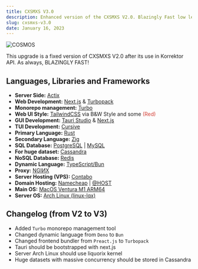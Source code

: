 ```yaml
---
title: CXSMXS V3.0
description: Enhanced version of the CXSMXS V2.0. Blazingly Fast low level abused technique by Yuri San.
slug: cxsmxs-v3.0
date: January 16, 2023
---
```


![COSMOS](/stack/cxsmxs-v3/dabbing_astranaut.jpg)

This upgrade is a fixed version of CXSMXS V2.0 after its use in Korrektor API. As always, BLAZINGLY FAST!

## Languages, Libraries and Frameworks

- **Server Side:** [Actix](https://actix.rs/)
- **Web Development:** [Next.js](https://nextjs.org/) & [Turbopack](https://turbo.build/pack)
- **Monorepo management:** [Turbo](https://turbo.build/repo)
- **Web UI Style:** [TailwindCSS](https://tailwindcss.com/) via B&W Style and some <span style="color: #d44137;">(Red)</span>
- **GUI Development:** [Tauri Studio](https://tauri.app/) & [Next.js](https://nextjs.org/)
- **TUI Development:** [Cursive](https://github.com/gyscos/cursive)
- **Primary Language:** [Rust](https://www.rust-lang.org/)
- **Secondary Language:** [Zig](https://ziglang.org/)
- **SQL Database:** [PostgreSQL](https://www.postgresql.org/) | [MySQL](https://www.mysql.com/)
- **For huge dataset:** [Cassandra](https://cassandra.apache.org/)
- **NoSQL Database:** [Redis](https://redis.io/)
- **Dynamic Language:** [TypeScript/Bun](https://bun.sh/)
- **Proxy:** [NGIИX](https://www.nginx.com/)
- **Server Hosting (VPS):** [Contabo](https://contabo.com/en/)
- **Domain Hosting:** [Namecheap](https://www.namecheap.com/) | [@HOST](https://ahost.uz/)
- **Main OS:** [MacOS Ventura M1 ARM64](https://www.apple.com/macos)
- **Server OS:** [Arch Linux (linux-lqx)](https://archlinux.org)

## Changelog (from V2 to V3)

- Added `Turbo` monorepo management tool
- Changed dynamic language from `Deno` to `Bun`
- Changed frontend bundler from `Preact.js` to `Turbopack`
- Tauri should be bootstrapped with next.js
- Server Arch Linux should use liquorix kernel
- Huge datasets with massive concurrency should be stored in Cassandra
